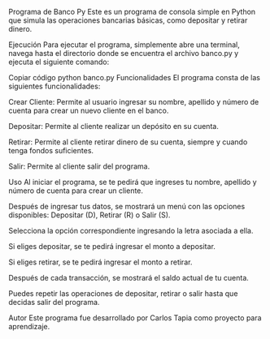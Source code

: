 Programa de Banco Py
Este es un programa de consola simple en Python que simula las operaciones bancarias básicas, como depositar y retirar dinero.

Ejecución
Para ejecutar el programa, simplemente abre una terminal, navega hasta el directorio donde se encuentra el archivo banco.py y ejecuta el siguiente comando:

Copiar código
python banco.py
Funcionalidades
El programa consta de las siguientes funcionalidades:

Crear Cliente: Permite al usuario ingresar su nombre, apellido y número de cuenta para crear un nuevo cliente en el banco.

Depositar: Permite al cliente realizar un depósito en su cuenta.

Retirar: Permite al cliente retirar dinero de su cuenta, siempre y cuando tenga fondos suficientes.

Salir: Permite al cliente salir del programa.

Uso
Al iniciar el programa, se te pedirá que ingreses tu nombre, apellido y número de cuenta para crear un cliente.

Después de ingresar tus datos, se mostrará un menú con las opciones disponibles: Depositar (D), Retirar (R) o Salir (S).

Selecciona la opción correspondiente ingresando la letra asociada a ella.

Si eliges depositar, se te pedirá ingresar el monto a depositar.

Si eliges retirar, se te pedirá ingresar el monto a retirar.

Después de cada transacción, se mostrará el saldo actual de tu cuenta.

Puedes repetir las operaciones de depositar, retirar o salir hasta que decidas salir del programa.

Autor
Este programa fue desarrollado por Carlos Tapia como proyecto para aprendizaje.